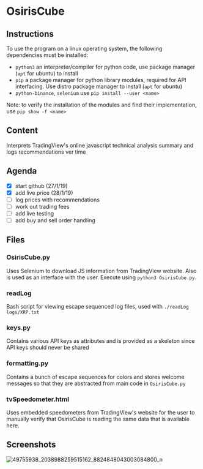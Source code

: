 # OsirisCube
## Instructions
To use the program on a linux operating system, the following dependencies must be installed:
* `python3` an interpreter/compiler for python code, use package manager (`apt` for ubuntu) to install
* `pip` a package manager for python library modules, required for API interfacing. Use distro package manager to install (`apt` for ubuntu)
* `python-binance`, `selenium` use `pip install --user <name>`

Note: to verify the installation of the modules and find their implementation, use `pip show -f <name>`

## Content
Interprets TradingView's online javascript technical analysis summary and logs recommendations ver time

## Agenda 
- [x] start github (27/1/19)
- [x] add live price (28/1/19)
- [ ] log prices with recommendations
- [ ] work out trading fees
- [ ] add live testing
- [ ] add buy and sell order handling

## Files
### OsirisCube.py
Uses Selenium to download JS information from TradingView website. Also is used
as an interface with the user. Execute using `python3 OsirisCube.py`.
### readLog
Bash script for viewing escape sequenced log files, used with `./readLog logs/XRP.txt`
### keys.py
Contains various API keys as attributes and is provided as a skeleton since API keys should never be shared
### formatting.py
Contains a bunch of escape sequences for colors and stores welcome messages so
that they are abstracted from main code in `OsirisCube.py`
### tvSpeedometer.html
Uses embedded speedometers from TradingView's website for the user to manually
verify that OsirisCube is reading the same data that is available here.

## Screenshots
![49755938_2038988259515162_8824848043003084800_n](https://user-images.githubusercontent.com/38335668/51801655-e987b500-2294-11e9-9779-1e1c3b6c8264.png)


